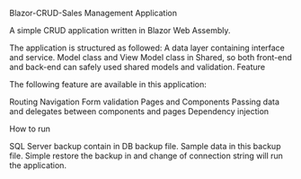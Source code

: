 Blazor-CRUD-Sales Management Application

A simple CRUD application written in Blazor Web Assembly.

The application is structured as followed:
A data layer containing interface and service.
Model class and View Model class in Shared, so both front-end and back-end can safely used shared models and validation.
Feature

The following feature are available in this application:

Routing
Navigation
Form validation
Pages and Components
Passing data and delegates between components and pages
Dependency injection


How to run

SQL Server backup contain in DB backup file. Sample data in this backup file. Simple restore the backup in and change of connection string will run the application.

